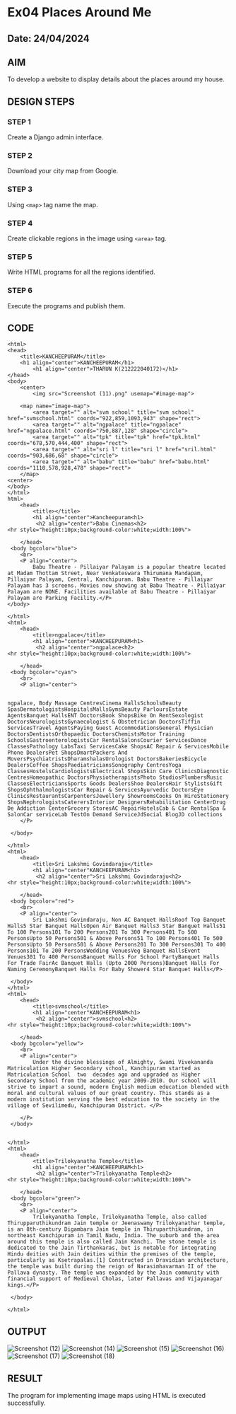 # Ex04 Places Around Me
## Date: 24/04/2024

## AIM
To develop a website to display details about the places around my house.

## DESIGN STEPS

### STEP 1
Create a Django admin interface.

### STEP 2
Download your city map from Google.

### STEP 3
Using ```<map>``` tag name the map.

### STEP 4
Create clickable regions in the image using ```<area>``` tag.

### STEP 5
Write HTML programs for all the regions identified.

### STEP 6
Execute the programs and publish them.

## CODE
```
<html>
<head>
    <title>KANCHEEPURAM</title>
    <h1 align="center">KANCHEEPURAM</h1>
        <h1 align="center">THARUN K(212222040172)</h1>
</head>
<body>
    <center>
        <img src="Screenshot (11).png" usemap="#image-map">

    <map name="image-map">
        <area target="" alt="svm school" title="svm school" href="svmschool.html" coords="922,859,1093,943" shape="rect">
        <area target="" alt="ngpalace" title="ngpalace" href="ngpalace.html" coords="750,887,128" shape="circle">
        <area target="" alt="tpk" title="tpk" href="tpk.html" coords="678,570,444,400" shape="rect">
        <area target="" alt="sri l" title="sri l" href="sril.html" coords="903,686,68" shape="circle">
        <area target="" alt="babu" title="babu" href="babu.html" coords="1110,578,928,478" shape="rect">
    </map>
<center>
</body>
</html>
html>
    <head>
        <title></title>
        <h1 align="center">Kancheepuram<h1>
         <h2 align="center">Babu Cinemas<h2>   
<hr style="height:10px;background-color:white;width:100%">

    </head>
 <body bgcolor="blue"> 
    <br>   
    <P align="center"> 
        Babu Theatre - Pillaiyar Palayam is a popular theatre located at Madam Thottam Street, Near Venkateswara Thirumana Mandapam, Pillaiyar Palayam, Central, Kanchipuram. Babu Theatre - Pillaiyar Palayam has 3 screens. Movies now showing at Babu Theatre - Pillaiyar Palayam are NONE. Facilities available at Babu Theatre - Pillaiyar Palayam are Parking Facility.</P>   
</body>

</html>
<html>
    <head>
        <title>ngpalace</title>
        <h1 align="center">KANCHEEPURAM<h1>
         <h2 align="center">ngpalace<h2>   
<hr style="height:10px;background-color:white;width:100%">

    </head>
 <body bgcolor="cyan"> 
    <br>   
    <P align="center"> 
       

ngpalace, Body Massage CentresCinema HallsSchoolsBeauty SpasDermatologistsHospitalsMallsGymsBeauty ParloursEstate AgentsBanquet HallsENT DoctorsBook ShopsBike On RentSexologist DoctorsNeurologistsGynaecologist & Obstetrician DoctorsTiffin ServicesTravel AgentsPaying Guest AccommodationsGeneral Physician DoctorsDentistsOrthopaedic DoctorsChemistsMotor Training SchoolsGastroenterologistsCar RentalSalonsCourier ServicesDance ClassesPathology LabsTaxi ServicesCake ShopsAC Repair & ServicesMobile Phone DealersPet ShopsDmartPackers And MoversPsychiatristsDharamshalasUrologist DoctorsBakeriesBicycle DealersCoffee ShopsPaediatriciansSonography CentresYoga ClassesHostelsCardiologistsElectrical ShopsSkin Care ClinicsDiagnostic CentresHomeopathic DoctorsPhysiotherapistsPhoto StudiosPlumbersMusic ClassesElectriciansSports Goods DealersShoe DealersHair StylistsGift ShopsOphthalmologistsCar Repair & ServicesAyurvedic DoctorsEye ClinicsRestaurantsCarpentersJewellery ShowroomsCooks On HireStationery ShopsNephrologistsCaterersInterior DesignersRehabilitation CenterDrug De Addiction CenterGrocery StoresAC RepairHotelsCab & Car RentalSpa & SalonCar serviceLab TestOn Demand ServiceJdSocial BlogJD collections
    </P>
        
 </body>

</html>
<html>
    <head>
        <title>Sri Lakshmi Govindaraju</title>
        <h1 align="center"KANCHEEPURAM<h1>
         <h2 align="center">Sri Lakshmi Govindaraju<h2>   
<hr style="height:10px;background-color:white;width:100%">

    </head>
 <body bgcolor="red"> 
    <br>   
    <P align="center"> 
        Sri Lakshmi Govindaraju, Non AC Banquet HallsRoof Top Banquet Halls5 Star Banquet HallsOpen Air Banquet Halls3 Star Banquet Halls51 To 100 Persons101 To 200 Persons201 To 300 Persons401 To 500 PersonsUpto 50 Persons501 & Above Persons51 To 100 Persons401 To 500 PersonsUpto 50 Persons501 & Above Persons201 To 300 Persons301 To 400 Persons101 To 200 PersonsWedding VenuesVeg Banquet HallsEvent Venues301 To 400 PersonsBanquet Halls For School PartyBanquet Halls For Trade FairAc Banquet Halls (Upto 2000 Persons)Banquet Halls For Naming CeremonyBanquet Halls For Baby Shower4 Star Banquet Halls</P>

 </body>
</html>
<html>
    <head>
        <title>svmschool</title>
        <h1 align="center"KANCHEEPURAM<h1>
         <h2 align="center">svmschool<h2>   
<hr style="height:10px;background-color:white;width:100%">

    </head>
 <body bgcolor="yellow"> 
    <br>   
    <P align="center"> 
        Under the divine blessings of Almighty, Swami Vivekananda Matriculation Higher Secondary school, Kanchipuram started as Matriculation School  two  decades ago and upgraded as Higher Secondary School from the academic year 2009-2010. Our school will strive to impart a sound, modern English medium education blended with moral and cultural values of our great country. This stands as a modern institution serving the best education to the society in the village of Sevilimedu, Kanchipuram District. </P>

    </P>
 </body>     


</html>
<html>
    <head>
        <title>Trilokyanatha Temple</title>
        <h1 align="center">KANCHEEPURAM<h1>
         <h2 align="center">Trilokyanatha Temple<h2>   
<hr style="height:10px;background-color:white;width:100%">

    </head>
 <body bgcolor="green"> 
    <br>   
    <P align="center"> 
        Trilokyanatha Temple, Trilokyanatha Temple, also called Thirupparuthikundram Jain temple or Jeenaswamy Trilokyanathar temple, is an 8th-century Digambara Jain temple in Thiruparthikundram, in northeast Kanchipuram in Tamil Nadu, India. The suburb and the area around this temple is also called Jain Kanchi. The stone temple is dedicated to the Jain Tirthankaras, but is notable for integrating Hindu deities with Jain deities within the premises of the temple, particularly as Ksetrapalas.[1] Constructed in Dravidian architecture, the temple was built during the reign of Narasimhavarman II of the Pallava dynasty. The temple was expanded by the Jain community with financial support of Medieval Cholas, later Pallavas and Vijayanagar kings.</P>
        
 </body>

</html>
```
## OUTPUT

![Screenshot (12)](https://github.com/Tharun-1000/NearMe/assets/135952958/19ccf97e-3f90-4614-8d08-b26920d8a9ce)
![Screenshot (14)](https://github.com/Tharun-1000/NearMe/assets/135952958/5c01d243-60fc-45b0-b3f3-83bb9c93f0cd)
![Screenshot (15)](https://github.com/Tharun-1000/NearMe/assets/135952958/8cdf2916-29a1-4ac6-8575-9586f906e5dc)
![Screenshot (16)](https://github.com/Tharun-1000/NearMe/assets/135952958/678c86d0-cde5-4765-9b8b-a0eb23b5b3ea)
![Screenshot (17)](https://github.com/Tharun-1000/NearMe/assets/135952958/3a511e76-70f6-4b23-9afa-fe2d41166e83)
![Screenshot (18)](https://github.com/Tharun-1000/NearMe/assets/135952958/92051bba-714f-4ccb-944c-1cfb678d827a)




## RESULT
The program for implementing image maps using HTML is executed successfully.
